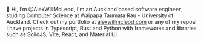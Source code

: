 👋 Hi, I’m @AlexWillMcLeod, I'm an Auckland based software engineer, studing Computer Science at Waipapa Taumata Rau - University of Auckland. Check out my portfolio at <a href="https://www.alexwillmcleod.com">alexwillmcleod.com</a> or any of my repos! I have projects in Typescript, Rust and Python with frameworks and libraries such as SolidJS, Vite, React, and Material UI.


<!---
AlexWillMcLeod/AlexWillMcLeod is a ✨ special ✨ repository because its `README.md` (this file) appears on your GitHub profile.
You can click the Preview link to take a look at your changes.
--->
